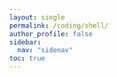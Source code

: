 ```yaml
---
layout: single
permalink: /coding/shell/
author_profile: false
sidebar:
  nav: "sidenav"
toc: true
---
```



